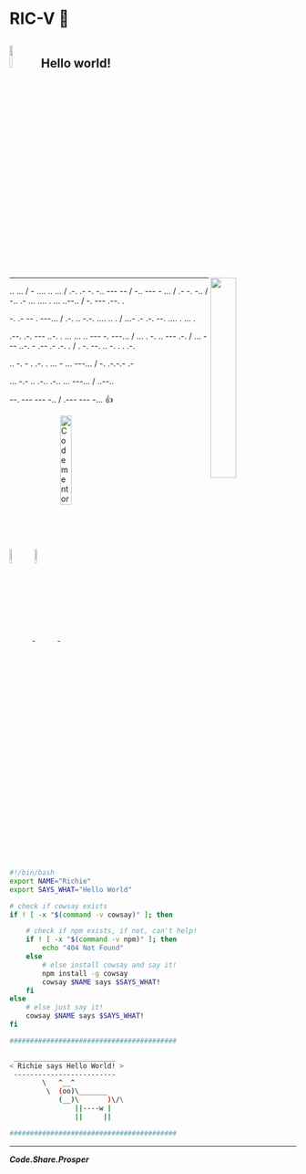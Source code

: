 # RIC-V 🖖

<h2>
    <img src="https://media.giphy.com/media/SXxI9NlwvYiY3bRsck/giphy.gif" width="10%" />
    Hello world!
</h2>
<img
  align="right"
  src="https://media.giphy.com/media/1C8bHHJturSx2/giphy.gif"
  width="30%"
/>

--- 
.. ... / - .... .. ... / .-. .- -. -.. --- -- / -.. --- - ... / .- -. -.. / -.. .- ... .... . ... ..--.. / -. --- .--. .

-. .- -- . ---... / .-. .. -.-. .... .. . / ...- .- .-. --. .... . ... .

.--. .-. --- ..-. . ... ... .. --- -. ---... / ... . -. .. --- .-. / ... --- ..-. - .-- .- .-. . / . -. --. .. -. . . .-.

.. -. - . .-. . ... - ... ---... / -. .-.-.- .-

... -.- .. .-.. .-.. ... ---... / ..--..

--. --- --- -.. / .--- --- -...  👍

<span>
  <a href="https://github.com/ric-v">
    <img src="https://cdn-icons.flaticon.com/png/512/2504/premium/2504911.png?token=exp=1649703692~hmac=57df6b95454ea5d1fc46ad6c6dca2281" width="8%" align="center" />
  </a>
  <a href="https://www.linkedin.com/in/ric-v/">
    <img src="https://cdn-icons.flaticon.com/png/512/2504/premium/2504923.png?token=exp=1649703970~hmac=8c175c7656cfc3b0d079e909cc94b117" width="8%" align="center" />
  </a>
  <a href="https://www.codementor.io/@ricv?refer=badge">
    <img src="https://www.codementor.io/m-badges/ricv/find-me-on-cm-b.svg" alt="Codementor badge" width="20%" align="center">
  </a>
</span>

```bash
#!/bin/bash
export NAME="Richie"
export SAYS_WHAT="Hello World"

# check if cowsay exists
if ! [ -x "$(command -v cowsay)" ]; then

    # check if npm exists, if not, can't help! 
    if ! [ -x "$(command -v npm)" ]; then
        echo "404 Not Found"
    else
        # else install cowsay and say it!
        npm install -g cowsay
        cowsay $NAME says $SAYS_WHAT!
    fi
else 
    # else just say it!
    cowsay $NAME says $SAYS_WHAT!
fi

#########################################

 _________________________
< Richie says Hello World! >
 -------------------------
        \   ^__^
         \  (oo)\_______
            (__)\       )\/\
                ||----w |
                ||     ||

#########################################
```

---

***Code.Share.Prosper***
